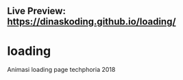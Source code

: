 ## Live Preview: https://dinaskoding.github.io/loading/
# loading
Animasi loading page techphoria 2018
